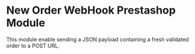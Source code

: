 # New Order WebHook Prestashop Module

This module enable sending a JSON payload containing a fresh validated order to a POST URL.
